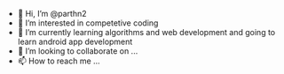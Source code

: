 - 👋 Hi, I’m @parthn2
- 👀 I’m interested in competetive coding
- 🌱 I’m currently learning algorithms and web development and going to learn android app development
- 💞️ I’m looking to collaborate on ...
- 📫 How to reach me ...

<!---
parthn2/parthn2 is a ✨ special ✨ repository because its `README.md` (this file) appears on your GitHub profile.
You can click the Preview link to take a look at your changes.
--->
